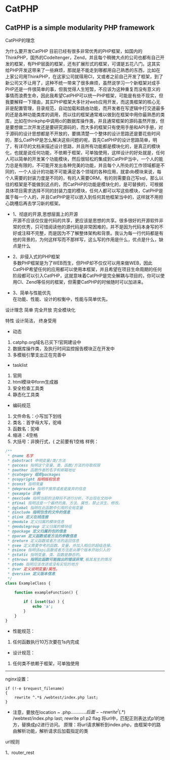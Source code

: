 CatPHP
======

CatPHP is a simple modularity PHP framework
------
CatPHP的理念

为什么要开发CatPHP
目前已经有很多非常优秀的PHP框架，如国内的ThinkPHP，国外的CodeItenger，Zend，并且每个稍微大点的公司也都有自己开发的框架，有PHP层面的框架，还有扩展形式的框架，可谓是五花八门。这其实给PHP开发这带来了一些麻烦，那就是不能走到哪都用自己熟悉的东西，比如在上家公司用ThinkPHP，在这家公司就得用CI，又或者之前自己开发了框架，到了新公司又不让用了，这种不统一带来了很多麻烦，虽然说学习一个新框架对成手PHP还是一件很简单的事，但我觉得人生短暂，不应该为这种重复而没有意义的事情而浪费生命，因此我希望CatPHP可以统一PHP框架，可能是有些不现实，但我要解释一下理由，其实PHP框架大多针对web应用开发，而这类框架的核心无非是配置管理，目录规范，自动加载和路由功能，而开发者在写逻辑中打交道最多的还是各种功能类库的调用，而以往的框架通常难以做到在框架中用你最熟悉的类库，比如在thinkphp中调用ci的数据库操作类，并且通常框架的源码虽然开放，但是要想做二次开发还是要研究源码的，而大多的框架只有使用手册和API手册，对于源码的设计思想都是不开放的，要搞清楚一个整体的设计思路还是要花些时间的，那么CatPHP是怎么解决这些问题的呢，首先CatPHP的设计思路简单，明了，有详尽的文档来描述设计思路，并且所有功能都是模块化的，是真正的模块化，也就是说任何功能，不依赖于框架，可单独使用，这样设计的好处就是，任何人可以简单的开发某个功能模块，然后很轻松的集成到CatPHP当中，一个人的能力总是有限的，不可能开发出各种完美的功能，并且每个人所处的工作领域都是不同的，一个人设计的功能不可能满足各个领域的各种应用，就拿db模块来说，每个人需要的封装力度是不同的，有的人需要ORM，有的则需要自己写sql，那么以往的框架是不能做到这点的，而CatPHP的功能是模块化的，是可替换的，可根据具体项目需求选择不同的封装力度的模块，任何人都可以写这些模块，CatPHP是属于每一个人的，并且CatPHP是可以嵌入到任何其他框架当中的，这样就不用担心跳槽后再去学习新的框架。

- 1、彻底的开源,思想层面上的开源<br>
开源不应该仅仅是代码的共享，更应该是思想的共享。很多很好的开源软件非常的优秀，只可惜阅读他的源代码是非常困难的，并不是因为代码本身写的不好或注释不完整，而是因为不了解整体架构和背景。我认为每一行代码都是有他的背景的，为何这样写而不那样写，这么写的作用是什么，优点是什么，缺点是什么

- 2、非侵入式的PHP框架<br>
多数PHP框架是为了WEB而生，但PHP却不仅仅可以用来做WEB，因此CatPHP希望任何的应用都可以使用本框架，并且希望在项目生命周期的任何阶段都可以引入CatPHP，这就意味着CatPHP是完全解耦与项目的，你可以使用CI、Zend等任何的框架，但需要CatPHP的时候随时可以加进来。


- 3、简单与性能优先<br>
在功能、性能、设计的权衡中，性能与简单优先。

设计理念
简单
完全开放
完全模块化

特性
设计简洁，
终身受用


- 动态
1. catphp.org域名已买下!官网建设中
2. 数据库操作类，及执行时间监控报告模块正在开发中
3. 多模板引擎支出正在完善中

- tasklist
1. 官网
2. html模块中form生成器
3. 安全检查工具类
4. 静态化工具类


- 编码规范
1. 文件命名：小写加下划线
2. 类名：首字母大写，驼峰
3. 函数名：驼峰
4. 缩进：4空格
5. 大括号：非换行式，{ 之前要有1空格
样例：
```php
/**
 * @name 名字
 * @abstract 申明变量/类/方法
 * @access 指明这个变量、类、函数/方法的存取权限
 * @author 函数作者的名字和邮箱地址
 * @category 组织packages
 * @copyright 指明版权信息
 * @const 指明常量
 * @deprecate 指明不推荐或者是废弃的信息
 * @example 示例
 * @exclude 指明当前的注释将不进行分析，不出现在文挡中
 * @final 指明这是一个最终的类、方法、属性，禁止派生、修改。
 * @global 指明在此函数中引用的全局变量
 * @include 指明包含的文件的信息
 * @link 定义在线连接
 * @module 定义归属的模块信息
 * @modulegroup 定义归属的模块组
 * @package 定义归属的包的信息
 * @param 定义函数或者方法的参数信息
 * @return 定义函数或者方法的返回信息
 * @see 定义需要参考的函数、变量，并加入相应的超级连接。
 * @since 指明该api函数或者方法是从哪个版本开始引入的
 * @static 指明变量、类、函数是静态的。
 * @throws 指明此函数可能抛出的错误异常,极其发生的情况
 * @todo 指明应该改进或没有实现的地方
 * @var 定义说明变量/属性。
 * @version 定义版本信息
 */
class ExampleClass {
    
    function exampleFunction() {

        if ( isset($a) ) {
            echo 'a';
        }
    }
}

```

- 性能规范：
1. 任何函数执行10万次要在1s内完成

- 设计规范：
1. 任何类不依赖于框架，可单独使用


----------
nginx设置：
```
if (!-e $request_filename) 
{
    rewrite ^.*$ /webtest/index.php last;
}
```
- 注意，要放在location ~ \.php${............}后面
--rewrite ^/(.*)$ /webtest/index.php last;
rewrite p1 p2 flag
将url中，匹配正则表达式p1的地方，替换成p2进行访问。
原理：将url请求解析到index.php，由框架中的路由解析功能，解析请求后加载指定的类


url规则

1、router_rest 
```

```


